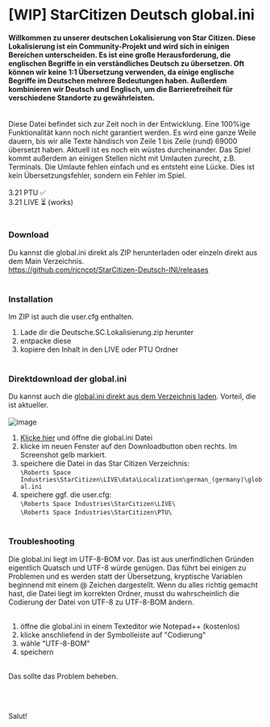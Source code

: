 # [WIP] StarCitizen Deutsch global.ini
#### Willkommen zu unserer deutschen Lokalisierung von Star Citizen. Diese Lokalisierung ist ein Community-Projekt und wird sich in einigen Bereichen unterscheiden. Es ist eine große Herausforderung, die englischen Begriffe in ein verständliches Deutsch zu übersetzen. Oft können wir keine 1:1 Übersetzung verwenden, da einige englische Begriffe im Deutschen mehrere Bedeutungen haben. Außerdem kombinieren wir Deutsch und Englisch, um die Barrierefreiheit für verschiedene Standorte zu gewährleisten.
<br/>
Diese Datei befindet sich zur Zeit noch in der Entwicklung. Eine 100%ige Funktionalität kann noch nicht garantiert werden. Es wird eine ganze Weile dauern, bis wir alle Texte händisch von Zeile 1 bis Zeile (rund) 69000 übersetzt haben. Aktuell ist es noch ein wüstes durcheinander. Das Spiel kommt außerdem an einigen Stellen nicht mit Umlauten zurecht, z.B. Terminals. Die Umlaute fehlen einfach und es entsteht eine Lücke. Dies ist kein Übersetzungsfehler, sondern ein Fehler im Spiel.
<br/><br/>
3.21 PTU ✅<br/>
3.21 LIVE ⏳ (works)
<br/><br/>

### Download
Du kannst die global.ini direkt als ZIP herunterladen oder einzeln direkt aus dem Main Verzeichnis.<br/>
https://github.com/rjcncpt/StarCitizen-Deutsch-INI/releases
<br/><br/>

### Installation
Im ZIP ist auch die user.cfg enthalten.

1. Lade dir die Deutsche.SC.Lokalisierung.zip herunter
2. entpacke diese
3. kopiere den Inhalt in den LIVE oder PTU Ordner
<br/><br/>

### Direktdownload der global.ini
Du kannst auch die [global.ini direkt aus dem Verzeichnis laden](https://github.com/rjcncpt/StarCitizen-Deutsch-INI/blob/main/global.ini). Vorteil, die ist aktueller.<br/><br/>
![image](https://i.imgur.com/jTabj3V.png)
1. [Klicke hier](https://github.com/rjcncpt/StarCitizen-Deutsch-INI/blob/main/global.ini) und öffne die global.ini Datei
2. klicke im neuen Fenster auf den Downloadbutton oben rechts. Im Screenshot gelb markiert.
3. speichere die Datei in das Star Citizen Verzeichnis:<br/>
`\Roberts Space Industries\StarCitizen\LIVE\data\Localization\german_(germany)\global.ini`
4. speichere ggf. die user.cfg:<br/>
`\Roberts Space Industries\StarCitizen\LIVE\`<br/>
`\Roberts Space Industries\StarCitizen\PTU\`
<br/><br/>

### Troubleshooting
Die global.ini liegt im UTF-8-BOM vor. Das ist aus unerfindlichen Gründen eigentlich Quatsch und UTF-8 würde genügen. Das führt bei einigen zu Problemen und es werden statt der Übersetzung, kryptische Variablen beginnend mit einem @ Zeichen dargestellt. Wenn du alles richtig gemacht hast, die Datei liegt im korrekten Ordner, musst du wahrscheinlich die Codierung der Datei von UTF-8 zu UTF-8-BOM ändern.
<br/><br/>
1. öffne die global.ini in einem Texteditor wie Notepad++ (kostenlos)
2. klicke anschliefend in der Symbolleiste auf "Codierung"
3. wähle "UTF-8-BOM"
4. speichern
<br/><br/>

Das sollte das Problem beheben.

<br/><br/>

Salut!

